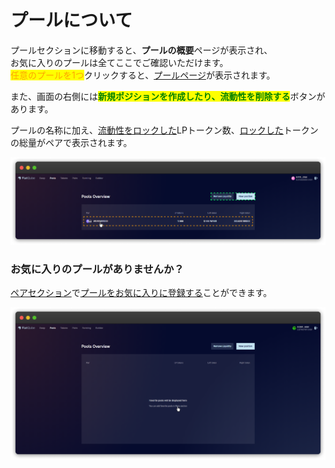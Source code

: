 # プールについて

プールセクションに移動すると、**プールの概要**ページが表示され、\
お気に入りのプールは全てここでご確認いただけます。\
<mark style="color:orange;">任意のプールを1つ</mark>クリックすると、[プールページ](pool-page/)が表示されます。

また、画面の右側には<mark style="color:green;">**新規**</mark><mark style="color:green;">**ポジションを作成したり、流動性を削除する**</mark>ボタンがあります。

プールの名称に加え、[流動性をロックした](../how-to/add-liquidity.md)LPトークン数、[ロックした](../how-to/create-new-position.md)トークンの総量がペアで表示されます。&#x20;

![](<../../../.gitbook/assets/image (41).png>)

### お気に入りのプールがありませんか？

[ペアセクション](../../tokens/interface/token-page/pairs.md)で[プールをお気に入りに登録する](../../pairs/interface/pair-page/add-to-favorites.md)ことができます。

![](<../../../.gitbook/assets/image (34).png>)
